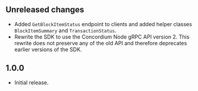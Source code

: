 ## Unreleased changes
- Added `GetBlockItemStatus` endpoint to clients and added helper 
  classes `BlockItemSummary` and `TransactionStatus`.
- Rewrite the SDK to use the Concordium Node gRPC API version 2. This
  rewrite does not preserve any of the old API and therefore deprecates
  earlier versions of the SDK.

## 1.0.0
- Initial release.
